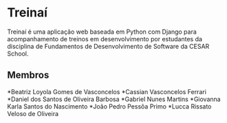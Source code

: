 # Treinaí

Treinaí é uma aplicação web baseada em Python com Django para acompanhamento de treinos em desenvolvimento por estudantes da disciplina de Fundamentos de Desenvolvimento de Software da CESAR School.

## Membros

*Beatriz Loyola Gomes de Vasconcelos
*Cassian Vasconcelos Ferrari
*Daniel dos Santos de Oliveira Barbosa
*Gabriel Nunes Martins
*Giovanna Karla Santos do Nascimento
*João Pedro Pessôa Primo
*Lucca Rissato Veloso de Oliveira

